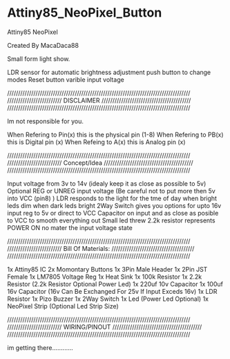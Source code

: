 # Attiny85_NeoPixel_Button
 Attiny85 NeoPixel 


Created By MacaDaca88

Small form light show.

LDR sensor for automatic brightness adjustment 
push button to change modes
Reset button
varible input voltage


////////////////////////////////////////////////////////////////////////////////////
/////////////////////////    DISCLAIMER    /////////////////////////////////////////
////////////////////////////////////////////////////////////////////////////////////

Im not responsible for you.

When Refering to Pin(x)  this is the physical pin (1-8)
When Refering to PB(x)  this is Digital pin (x)
When Refeing to A(x)  this is Analog pin (x)



////////////////////////////////////////////////////////////////////////////////////
/////////////////////////  Concept/Idea    /////////////////////////////////////////
////////////////////////////////////////////////////////////////////////////////////

Input voltage from 3v to 14v (idealy keep it as close as possible to 5v)
Optional REG or UNREG input voltage (Be careful not to put more then 5v into VCC (pin8) )
LDR responds to the light for the tme of day when bright leds dim when dark leds bright
2Way Switch gives you options for upto 16v input reg to 5v or direct to VCC
Capacitor on input and as close as posible to VCC to smooth everything out
Small led threw 2.2k resistor represents POWER ON no mater the input voltage state


////////////////////////////////////////////////////////////////////////////////////
///////////////////////// Bill Of Materials:  //////////////////////////////////////
////////////////////////////////////////////////////////////////////////////////////


1x Attiny85 IC
2x Momontary Buttons
1x 3Pin Male Header
1x 2Pin JST Female
1x LM7805 Voltage Reg
1x Heat Sink
1x 100k Resistor
1x 2.2k Resistor (2.2k Resistor Optional Power Led)
1x 220uf 10v Capacitor
1x 100uf 16v Capacitor (16v Can Be Exchanged For 25v If Input Exceds 16v)
1x LDR Resistor
1x Pizo Buzzer
1x 2Way Switch 
1x Led (Power Led Optional)
1x NeoPixel Strip (Optional Led Strip Size)


////////////////////////////////////////////////////////////////////////////////////
/////////////////////////   WIRING/PINOUT  /////////////////////////////////////////
////////////////////////////////////////////////////////////////////////////////////


im getting there............